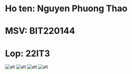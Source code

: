 # Ho ten: Nguyen Phuong Thao
# MSV: BIT220144
# Lop: 22IT3
![alt](start.jpg)
![alt](signin1.jpg)
![alt](signin2.jpg)
![alt](country.jpg)